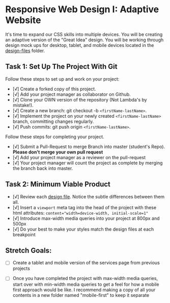 # Responsive Web Design I: Adaptive Website

It's time to expand our CSS skills into multiple devices.  You will be creating an adaptive version of the "Great Idea" design. You will be working through design mock ups for desktop, tablet, and mobile devices located in the [design-files](design-files) folder. 

## Task 1: Set Up The Project With Git

Follow these steps to set up and work on your project:

- [√] Create a forked copy of this project.
- [√] Add your project manager as collaborator on Github.
- [√] Clone your OWN version of the repository (Not Lambda's by mistake!).
- [√] Create a new branch: git checkout -b `<firstName-lastName>`.
- [√] Implement the project on your newly created `<firstName-lastName>` branch, committing changes regularly.
- [√] Push commits: git push origin `<firstName-lastName>`.
 
Follow these steps for completing your project.

- [√] Submit a Pull-Request to merge <firstName-lastName> Branch into master (student's  Repo). **Please don't merge your own pull request**
- [√] Add your project manager as a reviewer on the pull-request
- [√] Your project manager will count the project as complete by merging the branch back into master.

## Task 2: Minimum Viable Product

* [√] Review each [design file](design-files).  Notice the subtle differences between them all. 
* [√] Insert a `viewport` meta tag into the head of the project with these html attributes: `content="width=device-width, initial-scale=1"`
* [√] Introduce max-width media queries into your project at 800px and 500px  
* [√] Do your best to make your styles match the design files at each breakpoint 

## Stretch Goals: 
* [ ] Create a tablet and mobile version of the services page from previous projects
* [ ] Once you have completed the project with max-width media queries, start over with min-width media queries to get a feel for how a mobile first approach would be like.  I recommend making a copy of all your contents in a new folder named "mobile-first" to keep it separate



